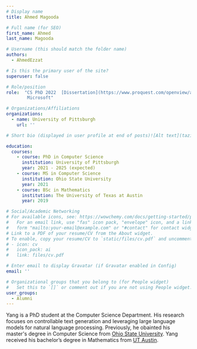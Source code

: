 ```yaml
---
# Display name
title: Ahmed Magooda

# Full name (for SEO)
first_name: Ahmed
last_name: Magooda

# Username (this should match the folder name)
authors:
  - AhmedEzzat

# Is this the primary user of the site?
superuser: false

# Role/position
role:  "CS PhD 2022  [Dissertation](https://www.proquest.com/openview/a7562ecbe6a748262053f8959989e779/1?pq-origsite=gscholar&cbl=18750&diss=y) -->
        Microsoft"

# Organizations/Affiliations
organizations:
  - name: University of Pittsburgh
    url: ''

# Short bio (displayed in user profile at end of posts)![Alt text](tazinafrin.png)

education:
  courses:
    - course: PhD in Computer Science
      institution: University of Pittsburgh
      year: 2021 - 2025 (expected)
    - course: MS in Computer Science
      institution: Ohio State University
      year: 2021
    - course: BSc in Mathematics
      institution: The University of Texas at Austin
      year: 2019

# Social/Academic Networking
# For available icons, see: https://wowchemy.com/docs/getting-started/page-builder/#icons
#   For an email link, use "fas" icon pack, "envelope" icon, and a link in the
#   form "mailto:your-email@example.com" or "#contact" for contact widget.
# Link to a PDF of your resume/CV from the About widget.
# To enable, copy your resume/CV to `static/files/cv.pdf` and uncomment the lines below.
# - icon: cv
#   icon_pack: ai
#   link: files/cv.pdf

# Enter email to display Gravatar (if Gravatar enabled in Config)
email: ''

# Organizational groups that you belong to (for People widget)
#   Set this to `[]` or comment out if you are not using People widget.
user_groups:
  - Alumni
---
```

Yang is a PhD student at the Computer Science Department. His research focuses on controllable text generation and leveraging large language models for natural language processing. Previously, he obainted his master's degree in Computer Science from [Ohio State University]([http://www.https://www.osu.edu/](https://www.osu.edu/)). Yang received his bachelor’s degree in Mathematics from [UT Austin](https://www.utexas.edu).
